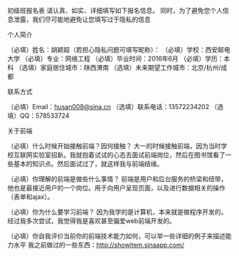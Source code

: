 初级班报名表
请认真、如实、详细填写如下报名信息。 同时，为了避免您个人信息泄露，我们尽可能地避免让您填写过于隐私的信息

个人简介

（必填）姓名：胡颖超（若担心隐私问题可填写昵称）： 
（必填）学校：西安邮电大学 
（必填）专业：网络工程 
（必填）毕业时间：2016年6月 
（必填）学历：本科 
（选填）家庭居住城市：陕西渭南 
（选填）未来期望工作城市：北京/杭州/成都

联系方式

（必填）Email：husan008@sina.cn 
（选填）联系电话：13572234202 
（选填）QQ：578533724

关于前端

（必填）什么时候开始接触前端？因何接触？
       大一的时候接触前端，因为当时学校互联网实验室招新。我就抱着试试的心态去面试前端岗位，然后在图书馆看了一些基本的知识点。然后面试过了，就这样我与前端结缘。

（必填）你理解的前端是做些什么事情？
       前端是用户和后台服务的桥梁和纽带，他也是最接近用户的一个岗位。用于向用户呈现页面，以及进行数据相关的操作（表单和ajax）。

（必填）你为什么要学习前端？
       因为我学的是计算机，本来就是做程序开发的。经过我多次尝试，我觉得我是喜欢甚至偏爱web前端开发的。

（必填）你自我评价当前你的前端技术能力如何，可以举一些详细的例子来描述能力水平
       我之前做过的一些东西：http://showitem.sinaapp.com/
